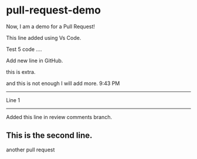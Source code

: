 # pull-request-demo

Now, I am a demo for a Pull Request!

This line added using Vs Code.

Test 5 code ....

Add new line in GitHub.

this is extra.

and this is not enough I will add more. 9:43 PM

---

Line 1

---

Added this line in review comments branch.

## This is the second line.

another pull request
